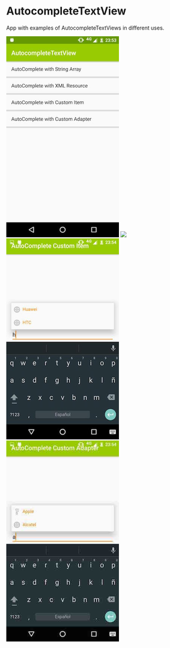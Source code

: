 # AutocompleteTextView
App with examples of AutocompleteTextViews in different uses.

<img src="./screenshots/main.jpg"/>
<img src="./screenshots/souce.jpg"/>
<img src="./screenshots/item.jpg"/>
<img src="./screenshots/adapter.jpg"/>
